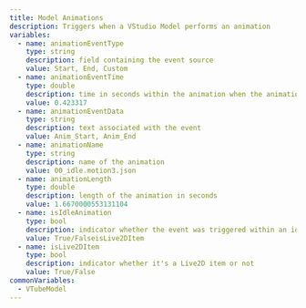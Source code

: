 ```yaml
---
title: Model Animations
description: Triggers when a VStudio Model performs an animation
variables:
  - name: animationEventType
    type: string
    description: field containing the event source
    value: Start, End, Custom
  - name: animationEventTime
    type: double
    description: time in seconds within the animation when the animation-event was encountered
    value: 0.423317
  - name: animationEventData
    type: string
    description: text associated with the event
    value: Anim_Start, Anim_End
  - name: animationName
    type: string
    description: name of the animation
    value: 00_idle.motion3.json
  - name: animationLength
    type: double
    description: length of the animation in seconds
    value: 1.6670000553131104
  - name: isIdleAnimation
    type: bool
    description: indicator whether the event was triggered within an idle-animation or not
    value: True/FalseisLive2DItem
  - name: isLive2DItem
    type: bool
    description: indicator whether it's a Live2D item or not
    value: True/False
commonVariables:
  - VTubeModel
---
```

